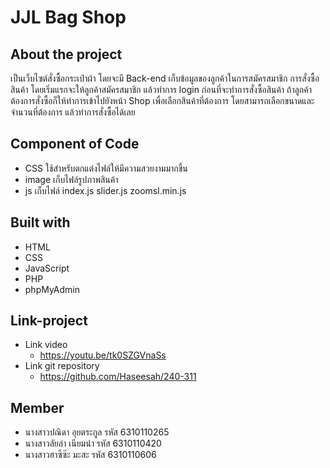 # JJL Bag Shop
## About the project
เป็นเว็บไซต์สั่งซื้อกระเป๋าผ้า โดยจะมี Back-end เก็บข้อมูลของลูกค้าในการสมัครสมาชิก การสั่งซื้อสินค้า
โดยเริ่มแรกจะให้ลูกค้าสมัครสมาชิก แล้วทำการ login ก่อนที่จะทำการสั่งซื้อสินค้า ถ้าลูกค้าต้องการสั่งซื้อก็ให้ทำการเข้าไปยังหน้า Shop เพื่อเลือกสินค้าที่ต้องการ โดยสามารถเลือกขนาดและจำนวนที่ต้องการ แล้วทำการสั่งซื้อได้เลย

## Component of Code
* CSS ใช้สำหรับตกแต่งไฟล์ให้มีความสวยงามมากขึ้น
* image เก็บไฟล์รูปภาพสินค้า
* js เก็บไฟล์ index.js slider.js zoomsl.min.js

## Built with
* HTML
* CSS
* JavaScript
* PHP
* phpMyAdmin

## Link-project
* Link video
  * https://youtu.be/tk0SZGVnaSs
* Link git repository
  * https://github.com/Haseesah/240-311
 
## Member
* นางสาวปณิดา อุยตระกูล รหัส 6310110265
* นางสาวลัยล่า เนียมนำ รหัส 6310110420
* นางสาวฮาซีซ๊ะ มะสะ รหัส 6310110606
